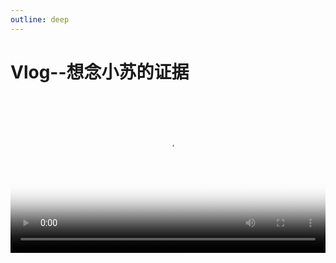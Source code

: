```yaml
---
outline: deep
---
```


# Vlog--想念小苏的证据
<Video
  src="/cs.mp4"
  poster="https://cdn.jsdelivr.net/gh/themusecatcher/resources@0.1.2/ultra.jpg"
  width="100%"
  height="auto"
  controls
/>
